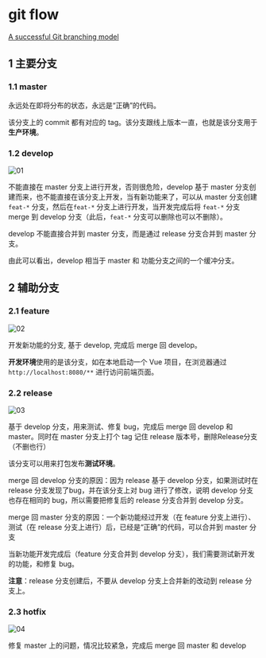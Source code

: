 # git flow

[A successful Git branching model](https://nvie.com/posts/a-successful-git-branching-model/)

## 1 主要分支

### 1.1 master

永远处在即将分布的状态，永远是“正确”的代码。

该分支上的 commit 都有对应的 tag。该分支跟线上版本一直，也就是该分支用于**生产环境**。

### 1.2 develop

![01](/images/20230809/01.webp)

不能直接在 master 分支上进行开发，否则很危险，develop 基于 master 分支创建而来，也不能直接在该分支上开发，当有新功能来了，可以从 master 分支创建 `feat-*` 分支，然后在`feat-*` 分支上进行开发，当开发完成后将 `feat-*` 分支 merge 到 develop 分支（此后，`feat-*` 分支可以删除也可以不删除）。

develop 不能直接合并到 master 分支，而是通过 release 分支合并到 master 分支。

由此可以看出，develop 相当于 master 和 功能分支之间的一个缓冲分支。


## 2 辅助分支

### 2.1 feature

![02](/images/20230809/02.webp)

开发新功能的分支, 基于 develop, 完成后 merge 回 develop。

**开发环境**使用的是该分支，如在本地启动一个 Vue 项目，在浏览器通过 `http://localhost:8080/**` 进行访问前端页面。

### 2.2 release

![03](/images/20230809/03.webp)

基于 develop 分支，用来测试、修复 bug，完成后 merge 回 develop 和 master。同时在 master 分支上打个 tag 记住 release 版本号，删除Release分支（不删也行）

该分支可以用来打包发布**测试环境**。

merge 回 develop 分支的原因：因为 release 基于 develop 分支，如果测试时在 release 分支发现了bug，并在该分支上对 bug 进行了修改，说明 develop 分支也存在相同的 bug，所以需要把修复后的 release 分支合并到 develop 分支。

merge 回 master 分支的原因：一个新功能经过开发（在 feature 分支上进行）、测试（在 release 分支上进行）后，已经是“正确”的代码，可以合并到 master 分支

当新功能开发完成后（feature 分支合并到 develop 分支），我们需要测试新开发的功能，和修复 bug。

**注意**：release 分支创建后，不要从 develop 分支上合并新的改动到 release 分支上。

### 2.3 hotfix

![04](/images/20230809/04.webp)

修复 master 上的问题，情况比较紧急，完成后 merge 回 master 和 develop
